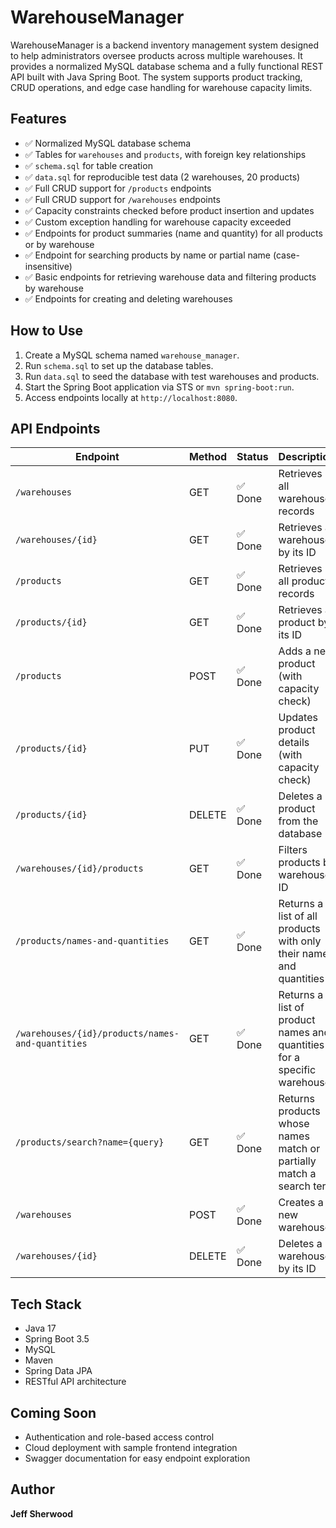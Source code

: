 # WarehouseManager

WarehouseManager is a backend inventory management system designed to help administrators oversee products across multiple warehouses. It provides a normalized MySQL database schema and a fully functional REST API built with Java Spring Boot. The system supports product tracking, CRUD operations, and edge case handling for warehouse capacity limits.

## Features

- ✅ Normalized MySQL database schema
- ✅ Tables for `warehouses` and `products`, with foreign key relationships
- ✅ `schema.sql` for table creation
- ✅ `data.sql` for reproducible test data (2 warehouses, 20 products)
- ✅ Full CRUD support for `/products` endpoints
- ✅ Full CRUD support for `/warehouses` endpoints
- ✅ Capacity constraints checked before product insertion and updates
- ✅ Custom exception handling for warehouse capacity exceeded
- ✅ Endpoints for product summaries (name and quantity) for all products or by warehouse
- ✅ Endpoint for searching products by name or partial name (case-insensitive)
- ✅ Basic endpoints for retrieving warehouse data and filtering products by warehouse
- ✅ Endpoints for creating and deleting warehouses

## How to Use

1. Create a MySQL schema named `warehouse_manager`.
2. Run `schema.sql` to set up the database tables.
3. Run `data.sql` to seed the database with test warehouses and products.
4. Start the Spring Boot application via STS or `mvn spring-boot:run`.
5. Access endpoints locally at `http://localhost:8080`.

## API Endpoints

| Endpoint | Method | Status | Description |
|---|---|---|---|
| `/warehouses` | GET | ✅ Done | Retrieves all warehouse records |
| `/warehouses/{id}` | GET | ✅ Done | Retrieves a warehouse by its ID |
| `/products` | GET | ✅ Done | Retrieves all product records |
| `/products/{id}` | GET | ✅ Done | Retrieves a product by its ID |
| `/products` | POST | ✅ Done | Adds a new product (with capacity check) |
| `/products/{id}` | PUT | ✅ Done | Updates product details (with capacity check) |
| `/products/{id}` | DELETE | ✅ Done | Deletes a product from the database |
| `/warehouses/{id}/products` | GET | ✅ Done | Filters products by warehouse ID |
| `/products/names-and-quantities` | GET | ✅ Done | Returns a list of all products with only their names and quantities |
| `/warehouses/{id}/products/names-and-quantities` | GET | ✅ Done | Returns a list of product names and quantities for a specific warehouse |
| `/products/search?name={query}` | GET | ✅ Done | Returns products whose names match or partially match a search term |
| `/warehouses` | POST | ✅ Done | Creates a new warehouse |
| `/warehouses/{id}` | DELETE | ✅ Done | Deletes a warehouse by its ID |


## Tech Stack

- Java 17
- Spring Boot 3.5
- MySQL
- Maven
- Spring Data JPA
- RESTful API architecture

## Coming Soon

- Authentication and role-based access control
- Cloud deployment with sample frontend integration
- Swagger documentation for easy endpoint exploration

## Author

**Jeff Sherwood**
